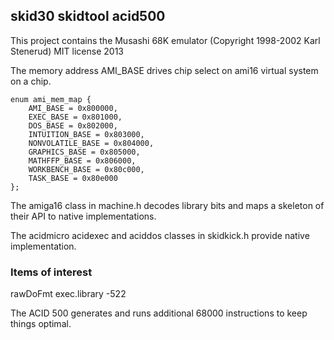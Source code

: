 ## skid30 skidtool acid500

This project contains the Musashi 68K emulator (Copyright 1998-2002 Karl Stenerud) MIT license 2013

The memory address AMI_BASE drives chip select on ami16 virtual system on a chip.

```
enum ami_mem_map {
	AMI_BASE = 0x800000,
	EXEC_BASE = 0x801000,
	DOS_BASE = 0x802000,
	INTUITION_BASE = 0x803000,
	NONVOLATILE_BASE = 0x804000,
	GRAPHICS_BASE = 0x805000,
	MATHFFP_BASE = 0x806000,
	WORKBENCH_BASE = 0x80c000,
	TASK_BASE = 0x80e000
};
```

The amiga16 class in machine.h decodes library bits and maps a skeleton of their API to native implementations.

The acidmicro acidexec and aciddos classes in skidkick.h provide native implementation.

### Items of interest

rawDoFmt exec.library -522

The ACID 500 generates and runs additional 68000 instructions to keep things optimal.
